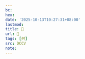 ```yaml
---
bc:
hex:
date: '2025-10-13T10:27:31+08:00'
lastmod:
title: 􁚬
url: 􁚬
tags: [舛]
src: DCCV
note:
---
```

